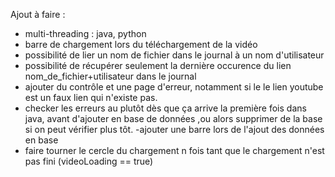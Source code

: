 Ajout à faire :

- multi-threading : java, python
- barre de chargement lors du téléchargement de la vidéo
- possibilité de lier un nom de fichier dans le journal à un nom d'utilisateur
- possibilité de récupérer seulement la dernière occurence du lien nom_de_fichier+utilisateur dans le journal
- ajouter du contrôle et une page d'erreur, notamment si le le lien youtube est un faux lien qui n'existe pas.
- checker les erreurs au plutôt dès que ça arrive la première fois dans java, avant d'ajouter en base de données
,ou alors supprimer de la base si on peut vérifier plus tôt.
-ajouter une barre lors de l'ajout des données en base
- faire tourner le cercle du chargement n fois tant que le chargement n'est pas fini
 (videoLoading == true)
